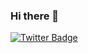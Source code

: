 ### Hi there 👋


[![Twitter Badge](https://img.shields.io/badge/-@Charlie_Araiza?style=flat&labelColor=1ca0f1&logo=twitter&logoColor=white&link=https://twitter.com/Ipenywis)](https://twitter.com/Charlie_Araiza) 

<!--
**iCharlieAraiza/iCharlieAraiza** is a ✨ _special_ ✨ repository because its `README.md` (this file) appears on your GitHub profile.

Here are some ideas to get you started:

- 🔭 I’m currently working on ...
- 🌱 I’m currently learning ...
- 👯 I’m looking to collaborate on ...
- 🤔 I’m looking for help with ...
- 💬 Ask me about ...
- 📫 How to reach me: ...
- 😄 Pronouns: ...
- ⚡ Fun fact: ...
-->
